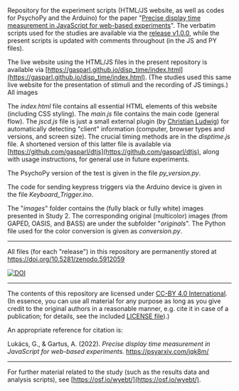 Repository for the experiment scripts (HTML/JS website, as well as codes for PsychoPy and the Arduino) for the paper "[Precise display time measurement in JavaScript for web-based experiments](https://psyarxiv.com/jqk8m/)". The verbatim scripts used for the studies are available via the [release v1.0.0](https://github.com/gasparl/disp_time/releases/tag/v1.0.0), while the present scripts is updated with comments throughout (in the JS and PY files).

The live website using the HTML/JS files in the present repository is available via [https://gasparl.github.io/disp_time/index.html](https://gasparl.github.io/disp_time/index.html). (The studies used this same live website for the presentation of stimuli and the recording of JS timings.) All images

The _index.html_ file contains all essential HTML elements of this website (including CSS styling). The _main.js_ file contains the main code (general flow). The _jscd.js_ file is just a small external plugin (by [Christian Ludwig](https://github.com/gasparl/disp_time/blob/main/jscd.js)) for automatically detecting "client" information (computer, browser types and versions, and screen size). The crucial timing methods are in the _disptime.js_ file. A shortened version of this latter file is available via [https://github.com/gasparl/dtjs](https://github.com/gasparl/dtjs), along with usage instructions, for general use in future experiments.

The PsychoPy version of the test is given in the file _py_version.py_.

The code for sending keypress triggers via the Arduino device is given in the file _Keyboard_Trigger.ino_.

The "_images_" folder contains the (fully black or fully white) images presented in Study 2. The corresponding original (multicolor) images (from GAPED, OASIS, and BASS) are under the subfolder "_originals_". The Python file used for the color conversion is given as _conversion.py_.

---

All files (for each "release") in this repository are permanently stored at https://doi.org/10.5281/zenodo.5912059

[![DOI](https://zenodo.org/badge/329712803.svg)](https://zenodo.org/badge/latestdoi/329712803)

---

The contents of this repository are licensed under [CC-BY 4.0 International](https://github.com/gasparl/disp_time/blob/master/LICENSE.md).(In essence, you can use all material for any purpose as long as you give credit to the original authors in a reasonable manner, e.g. cite it in case of a publication; for details, see the included [LICENSE file](https://github.com/gasparl/disp_time/blob/master/LICENSE.md)).)

An appropriate reference for citation is:

Lukács, G., & Gartus, A. (2022). _Precise display time measurement in JavaScript for web-based experiments._ https://psyarxiv.com/jqk8m/

---

For further material related to the study (such as the results data and analysis scripts), see [https://osf.io/wyebt/](https://osf.io/wyebt/).
